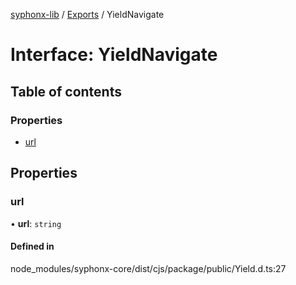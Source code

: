 [syphonx-lib](../README.md) / [Exports](../modules.md) / YieldNavigate

# Interface: YieldNavigate

## Table of contents

### Properties

- [url](YieldNavigate.md#url)

## Properties

### url

• **url**: `string`

#### Defined in

node_modules/syphonx-core/dist/cjs/package/public/Yield.d.ts:27
